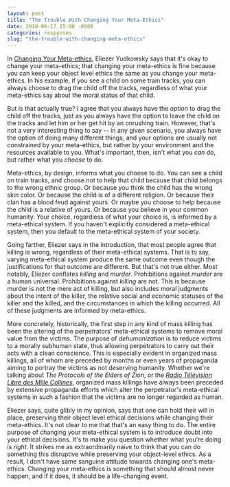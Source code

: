 ```yaml
---
layout: post
title: "The Trouble With Changing Your Meta-Ethics"
date: 2018-06-17 15:00 -0500
categories: responses
slug: "the-trouble-with-changing-meta-ethics"
---
```


In [Changing Your Meta-ethics](https://www.greaterwrong.com/posts/LhP2zGBWR5AdssrdJ/changing-your-metaethics), Eliezer Yudkowsky says that it's okay to change your meta-ethics; that changing your meta-ethics is fine because you can keep your object level ethics the same as you change your meta-ethics. In his example, if you see a child on some train tracks, you can always choose to drag the child off the tracks, regardless of what your meta-ethics say about the moral status of that child.

But is that actually true? I agree that you always have the *option* to drag the child off the tracks, just as you always have the option to leave the child on the tracks and let him or her get hit by an onrushing train. However, that's not a very interesting thing to say -- in any given scenario, you always have the option of doing many different things, and your options are usually not constrained by your meta-ethics, but rather by your environment and the resources available to you. What's important, then, isn't what you *can* do, but rather what you *choose* to do. 

Meta-ethics, by design, informs what you choose to do. You can see a child on train tracks, and choose not to help that child because that child belongs to the wrong ethnic group. Or because you think the child has the wrong skin color. Or because the child is of a different religion. Or because their clan has a blood feud against yours. Or maybe you choose to help because the child is a relative of yours. Or because you believe in your common humanity. Your choice, regardless of what your choice is, is informed by a meta-ethical system. If you haven't explicitly considered a meta-ethical system, then you default to the meta-ethical system of your society.

Going farther, Eliezer says in the introduction, that most people agree that killing is wrong, regardless of their meta-ethical systems. That is to say, varying meta-ethical system produce the same outcome even though the justifications for that outcome are different. But that's not true either. Most notably, Eliezer conflates *killing* and *murder*. Prohibitions against *murder* are a human universal. Prohibitions against *killing* are not. This is because murder is not the mere act of killing, but also includes moral judgments about the intent of the killer, the relative social and economic statuses of the killer and the killed, and the circumstances in which the killing occurred. All of these judgments are informed by meta-ethics.

More concretely, historically, the first step in any kind of mass killing has been the altering of the perpetrators' meta-ethical systems to remove moral value from the victims. The purpose of *dehumanization* is to reduce victims to a morally subhuman state, thus allowing perpetrators to carry out their acts with a clean conscience. This is especially evident in organized mass killings, all of whom are preceded by months or even years of propaganda aiming to portray the victims as not deserving humanity. Whether we're talking about *The Protocols of the Elders of Zion*, or the *[Radio Télévision Libre des Mille Collines](https://en.wikipedia.org/wiki/Radio_T%C3%A9l%C3%A9vision_Libre_des_Mille_Collines)*, organized mass killings have always been preceded by extensive propaganda efforts which alter the perpetrator's meta-ethical systems in such a fashion that the victims are no longer regarded as human.

Eliezer says, quite glibly in my opinion, says that one can hold their will in place, preserving their object level ethical decisions while changing their meta-ethics. It's not clear to me that that's an easy thing to do. The entire purpose of changing your meta-ethical system is to introduce doubt into your ethical decisions. It's to make you question whether what you're doing is *right*. It strikes me as extraordinarily naive to think that you can do something this disruptive while preserving your object-level ethics. As a result, I don't have same sanguine attitude towards changing one's meta-ethics. Changing your meta-ethics is something that should almost never happen, and if it does, it should be a life-changing event.

